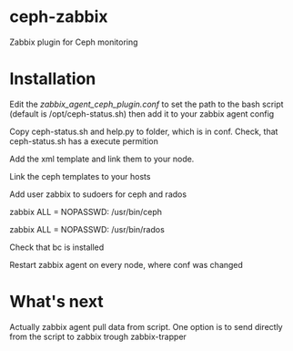 ceph-zabbix
===========

Zabbix plugin for Ceph monitoring

Installation
===========
Edit the *zabbix_agent_ceph_plugin.conf* to set the path to the bash script (default is /opt/ceph-status.sh) then add it to your zabbix agent config

Copy ceph-status.sh and help.py to folder, which is in conf. Check, that ceph-status.sh has a execute permition

Add the xml template and link them to your node.

Link the ceph templates to your hosts

Add user zabbix to sudoers for ceph and rados

zabbix ALL = NOPASSWD: /usr/bin/ceph

zabbix ALL = NOPASSWD: /usr/bin/rados

Check that bc is installed

Restart zabbix agent on every node, where conf was changed

What's next
==============

Actually zabbix agent pull data from script.
One option is to send directly from the script to zabbix trough zabbix-trapper

